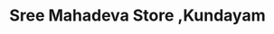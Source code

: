 ---
title: "Sree Mahadeva Store ,Kundayam"
url: /pathanapuram/sree-mahadeva-store-kundayam/
shop: general
---